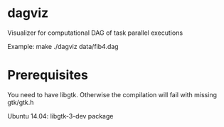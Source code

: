 dagviz
======

Visualizer for computational DAG of task parallel executions

Example:
  make
  ./dagviz data/fib4.dag

Prerequisites
======

You need to have libgtk.  Otherwise the compilation will fail with missing gtk/gtk.h 

  Ubuntu 14.04: libgtk-3-dev package